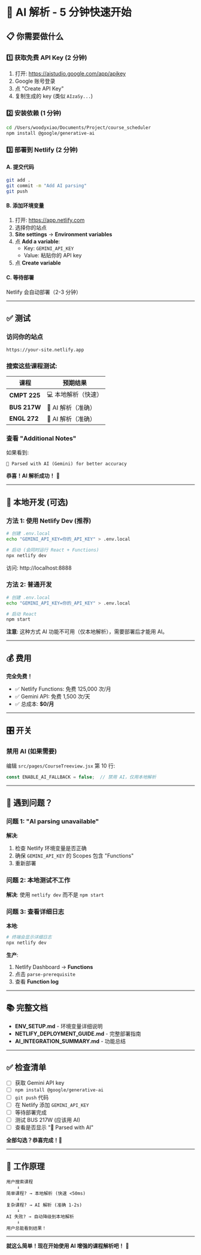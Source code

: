 # 🚀 AI 解析 - 5 分钟快速开始

## 📋 你需要做什么

### 1️⃣ 获取免费 API Key (2 分钟)

1. 打开: https://aistudio.google.com/app/apikey
2. Google 账号登录
3. 点 "Create API Key"
4. 复制生成的 key (类似 `AIzaSy...`)

### 2️⃣ 安装依赖 (1 分钟)

```bash
cd /Users/woodyxiao/Documents/Project/course_scheduler
npm install @google/generative-ai
```

### 3️⃣ 部署到 Netlify (2 分钟)

#### A. 提交代码

```bash
git add .
git commit -m "Add AI parsing"
git push
```

#### B. 添加环境变量

1. 打开: https://app.netlify.com
2. 选择你的站点
3. **Site settings** → **Environment variables**
4. 点 **Add a variable**:
   - Key: `GEMINI_API_KEY`
   - Value: 粘贴你的 API key
5. 点 **Create variable**

#### C. 等待部署

Netlify 会自动部署（2-3 分钟）

---

## ✅ 测试

### 访问你的站点

```
https://your-site.netlify.app
```

### 搜索这些课程测试:

| 课程 | 预期结果 |
|------|---------|
| **CMPT 225** | 💻 本地解析（快速） |
| **BUS 217W** | 🤖 AI 解析（准确） |
| **ENGL 272** | 🤖 AI 解析（准确） |

### 查看 "Additional Notes"

如果看到:
```
🤖 Parsed with AI (Gemini) for better accuracy
```

**恭喜！AI 解析成功！** 🎉

---

## 🔧 本地开发 (可选)

### 方法 1: 使用 Netlify Dev (推荐)

```bash
# 创建 .env.local
echo "GEMINI_API_KEY=你的_API_KEY" > .env.local

# 启动 (会同时运行 React + Functions)
npx netlify dev
```

访问: http://localhost:8888

### 方法 2: 普通开发

```bash
# 创建 .env.local
echo "GEMINI_API_KEY=你的_API_KEY" > .env.local

# 启动 React
npm start
```

**注意**: 这种方式 AI 功能不可用（仅本地解析），需要部署后才能用 AI。

---

## 💰 费用

**完全免费！**

- ✅ Netlify Functions: 免费 125,000 次/月
- ✅ Gemini API: 免费 1,500 次/天
- ✅ 总成本: **$0/月**

---

## 🎛️ 开关

### 禁用 AI (如果需要)

编辑 `src/pages/CourseTreeview.jsx` 第 10 行:

```javascript
const ENABLE_AI_FALLBACK = false;  // 禁用 AI，仅用本地解析
```

---

## 🐛 遇到问题？

### 问题 1: "AI parsing unavailable"

**解决**: 
1. 检查 Netlify 环境变量是否正确
2. 确保 `GEMINI_API_KEY` 的 Scopes 包含 "Functions"
3. 重新部署

### 问题 2: 本地测试不工作

**解决**: 使用 `netlify dev` 而不是 `npm start`

### 问题 3: 查看详细日志

**本地**:
```bash
# 终端会显示详细日志
npx netlify dev
```

**生产**:
1. Netlify Dashboard → **Functions**
2. 点击 `parse-prerequisite`
3. 查看 **Function log**

---

## 📚 完整文档

- **ENV_SETUP.md** - 环境变量详细说明
- **NETLIFY_DEPLOYMENT_GUIDE.md** - 完整部署指南  
- **AI_INTEGRATION_SUMMARY.md** - 功能总结

---

## ✅ 检查清单

- [ ] 获取 Gemini API key
- [ ] `npm install @google/generative-ai`
- [ ] `git push` 代码
- [ ] 在 Netlify 添加 `GEMINI_API_KEY`
- [ ] 等待部署完成
- [ ] 测试 BUS 217W (应该用 AI)
- [ ] 查看是否显示 "🤖 Parsed with AI"

**全部勾选？恭喜完成！🎉**

---

## 🎯 工作原理

```
用户搜索课程
    ↓
简单课程? → 本地解析 (快速 <50ms)
    ↓
复杂课程? → AI 解析 (准确 1-2s)
    ↓
AI 失败? → 自动降级到本地解析
    ↓
用户总能看到结果！
```

---

**就这么简单！现在开始使用 AI 增强的课程解析吧！** 🚀

